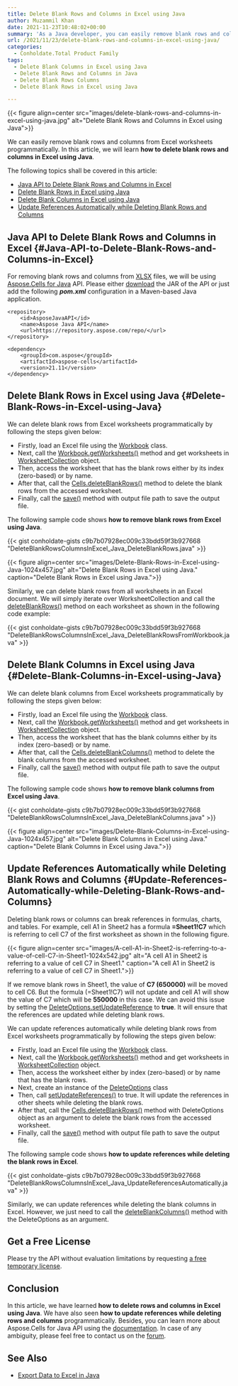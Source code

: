 ```yaml
---
title: Delete Blank Rows and Columns in Excel using Java
author: Muzammil Khan
date: 2021-11-23T10:48:02+00:00
summary: 'As a Java developer, you can easily remove blank rows and columns from Excel worksheets. In this article, you will learn **how to delete blank rows and columns in Excel using Java**.'
url: /2021/11/23/delete-blank-rows-and-columns-in-excel-using-java/
categories:
  - Conholdate.Total Product Family
tags:
  - Delete Blank Columns in Excel using Java
  - Delete Blank Rows and Columns in Java
  - Delete Blank Rows Columns
  - Delete Blank Rows in Excel using Java

---
```



{{< figure align=center src="images/delete-blank-rows-and-columns-in-excel-using-java.jpg" alt="Delete Blank Rows and Columns in Excel using Java">}}
 

We can easily remove blank rows and columns from Excel worksheets programmatically. In this article, we will learn **how to delete blank rows and columns in Excel using Java**.

The following topics shall be covered in this article:

  * [Java API to Delete Blank Rows and Columns in Excel][2]
  * [Delete Blank Rows in Excel using Java][3]
  * [Delete Blank Columns in Excel using Java][4]
  * [Update References Automatically while Deleting Blank Rows and Columns][5]

## Java API to Delete Blank Rows and Columns in Excel {#Java-API-to-Delete-Blank-Rows-and-Columns-in-Excel}

For removing blank rows and columns from [XLSX][6] files, we will be using [Aspose.Cells for Java][7] API. Please either [download][8] the JAR of the API or just add the following **_pom.xml_** configuration in a Maven-based Java application.

```
<repository>
    <id>AsposeJavaAPI</id>
    <name>Aspose Java API</name>
    <url>https://repository.aspose.com/repo/</url>
</repository>
```

```
<dependency>
    <groupId>com.aspose</groupId>
    <artifactId>aspose-cells</artifactId>
    <version>21.11</version>
</dependency>
```

## Delete Blank Rows in Excel using Java {#Delete-Blank-Rows-in-Excel-using-Java}

We can delete blank rows from Excel worksheets programmatically by following the steps given below:

  * Firstly, load an Excel file using the [Workbook][9] class.
  * Next, call the [Workbook.getWorksheets()][10] method and get worksheets in [WorksheetCollection][11] object.
  * Then, access the worksheet that has the blank rows either by its index (zero-based) or by name.
  * After that, call the [Cells.deleteBlankRows()][12] method to delete the blank rows from the accessed worksheet.
  * Finally, call the [save()][13] method with output file path to save the output file.

The following sample code shows **how to remove blank rows from Excel using Java**.

{{< gist conholdate-gists c9b7b07928ec009c33bdd59f3b927668 "DeleteBlankRowsColumnsInExcel_Java_DeleteBlankRows.java" >}}

{{< figure align=center src="images/Delete-Blank-Rows-in-Excel-using-Java-1024x457.jpg" alt="Delete Blank Rows in Excel using Java." caption="Delete Blank Rows in Excel using Java.">}}
 

Similarly, we can delete blank rows from all worksheets in an Excel document. We will simply iterate over WorksheetCollection and call the [deleteBlankRows()][12] method on each worksheet as shown in the following code example:

{{< gist conholdate-gists c9b7b07928ec009c33bdd59f3b927668 "DeleteBlankRowsColumnsInExcel_Java_DeleteBlankRowsFromWorkbook.java" >}}

## Delete Blank Columns in Excel using Java {#Delete-Blank-Columns-in-Excel-using-Java}

We can delete blank columns from Excel worksheets programmatically by following the steps given below:

  * Firstly, load an Excel file using the [Workbook][9] class.
  * Next, call the [Workbook.getWorksheets()][10] method and get worksheets in [WorksheetCollection][11] object.
  * Then, access the worksheet that has the blank columns either by its index (zero-based) or by name.
  * After that, call the [Cells.deleteBlankColumns()][15] method to delete the blank columns from the accessed worksheet.
  * Finally, call the [save()][13] method with output file path to save the output file.

The following sample code shows **how to remove blank columns from Excel using Java**.

{{< gist conholdate-gists c9b7b07928ec009c33bdd59f3b927668 "DeleteBlankRowsColumnsInExcel_Java_DeleteBlankColumns.java" >}}

{{< figure align=center src="images/Delete-Blank-Columns-in-Excel-using-Java-1024x457.jpg" alt="Delete Blank Columns in Excel using Java." caption="Delete Blank Columns in Excel using Java.">}}
 

## Update References Automatically while Deleting Blank Rows and Columns {#Update-References-Automatically-while-Deleting-Blank-Rows-and-Columns}

Deleting blank rows or columns can break references in formulas, charts, and tables. For example, cell A1 in Sheet2 has a formula **=Sheet1!C7** which is referring to cell C7 of the first worksheet as shown in the following figure.

{{< figure align=center src="images/A-cell-A1-in-Sheet2-is-referring-to-a-value-of-cell-C7-in-Sheet1-1024x542.jpg" alt="A cell A1 in Sheet2 is referring to a value of cell C7 in Sheet1." caption="A cell A1 in Sheet2 is referring to a value of cell C7 in Sheet1.">}}
 

If we remove blank rows in Sheet1, the value of **C7 (650000)** will be moved to cell C6. But the formula (=Sheet1!C7) will not update and cell A1 will show the value of C7 which will be **550000** in this case. We can avoid this issue by setting the [DeleteOptions.setUpdateReference][18] to **true**. It will ensure that the references are updated while deleting blank rows.

We can update references automatically while deleting blank rows from Excel worksheets programmatically by following the steps given below:

  * Firstly, load an Excel file using the [Workbook][9] class.
  * Next, call the [Workbook.getWorksheets()][10] method and get worksheets in [WorksheetCollection][11] object.
  * Then, access the worksheet either by index (zero-based) or by name that has the blank rows.
  * Next, create an instance of the [DeleteOptions][19] class
  * Then, call [setUpdateReferences()][18] to true. It will update the references in other sheets while deleting the blank rows.
  * After that, call the [Cells.deleteBlankRows()][12] method with DeleteOptions object as an argument to delete the blank rows from the accessed worksheet.
  * Finally, call the [save()][13] method with output file path to save the output file.

The following sample code shows **how to update references while deleting the blank rows in Excel**.

{{< gist conholdate-gists c9b7b07928ec009c33bdd59f3b927668 "DeleteBlankRowsColumnsInExcel_Java_UpdateReferencesAutomatically.java" >}}

Similarly, we can update references while deleting the blank columns in Excel. However, we just need to call the [deleteBlankColumns()][20] method with the DeleteOptions as an argument.

## Get a Free License

Please try the API without evaluation limitations by requesting [a free temporary license][21].

## Conclusion

In this article, we have learned **how to delete rows and columns in Excel using Java**. We have also seen **how to update references while deleting rows and columns** programmatically. Besides, you can learn more about Aspose.Cells for Java API using the [documentation][22]. In case of any ambiguity, please feel free to contact us on the [forum][23].

## See Also

  * [Export Data to Excel in Java][24]

 [1]: https://blog.conholdate.com/wp-content/uploads/sites/27/2021/11/delete-blank-rows-and-columns-in-excel-using-java.jpg
 [2]: #Java-API-to-Delete-Blank-Rows-and-Columns-in-Excel
 [3]: #Delete-Blank-Rows-in-Excel-using-Java
 [4]: #Delete-Blank-Columns-in-Excel-using-Java
 [5]: #Update-References-Automatically-while-Deleting-Blank-Rows-and-Columns
 [6]: https://docs.fileformat.com/spreadsheet/xlsx/
 [7]: https://products.aspose.com/cells/java/
 [8]: https://downloads.aspose.com/cells/java
 [9]: https://apireference.aspose.com/cells/java/com.aspose.cells/workbook
 [10]: https://apireference.aspose.com/cells/java/com.aspose.cells/workbook#Worksheets
 [11]: https://apireference.aspose.com/cells/java/com.aspose.cells/WorksheetCollection
 [12]: https://apireference.aspose.com/cells/java/com.aspose.cells/cells#deleteBlankRows()
 [13]: https://apireference.aspose.com/cells/java/com.aspose.cells/workbook#save(java.lang.String)
 [14]: https://blog.conholdate.com/wp-content/uploads/sites/27/2021/11/Delete-Blank-Rows-in-Excel-using-Java.jpg
 [15]: https://apireference.aspose.com/cells/java/com.aspose.cells/cells#deleteBlankColumns()
 [16]: https://blog.conholdate.com/wp-content/uploads/sites/27/2021/11/Delete-Blank-Columns-in-Excel-using-Java.jpg
 [17]: https://blog.conholdate.com/wp-content/uploads/sites/27/2021/11/A-cell-A1-in-Sheet2-is-referring-to-a-value-of-cell-C7-in-Sheet1.jpg
 [18]: https://apireference.aspose.com/cells/java/com.aspose.cells/deleteoptions#UpdateReference
 [19]: https://apireference.aspose.com/cells/java/com.aspose.cells/DeleteOptions
 [20]: https://apireference.aspose.com/cells/java/com.aspose.cells/cells#deleteBlankColumns(com.aspose.cells.DeleteOptions)
 [21]: https://purchase.conholdate.com/temporary-license
 [22]: https://docs.aspose.com/cells/java/
 [23]: https://forum.aspose.com/c/cells/9
 [24]: https://blog.conholdate.com/2021/08/27/export-data-to-excel-in-java/







